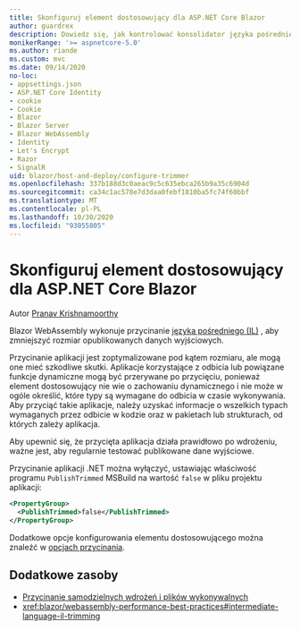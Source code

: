 ```yaml
---
title: Skonfiguruj element dostosowujący dla ASP.NET Core Blazor
author: guardrex
description: Dowiedz się, jak kontrolować konsolidator języka pośredniego (IL) podczas kompilowania Blazor aplikacji.
monikerRange: '>= aspnetcore-5.0'
ms.author: riande
ms.custom: mvc
ms.date: 09/14/2020
no-loc:
- appsettings.json
- ASP.NET Core Identity
- cookie
- Cookie
- Blazor
- Blazor Server
- Blazor WebAssembly
- Identity
- Let's Encrypt
- Razor
- SignalR
uid: blazor/host-and-deploy/configure-trimmer
ms.openlocfilehash: 337b188d3c0aeac9c5c635ebca265b9a35c6904d
ms.sourcegitcommit: ca34c1ac578e7d3daa0febf1810ba5fc74f60bbf
ms.translationtype: MT
ms.contentlocale: pl-PL
ms.lasthandoff: 10/30/2020
ms.locfileid: "93055805"
---
```

# <a name="configure-the-trimmer-for-aspnet-core-no-locblazor"></a>Skonfiguruj element dostosowujący dla ASP.NET Core Blazor

Autor [Pranav Krishnamoorthy](https://github.com/pranavkm)

Blazor WebAssembly wykonuje przycinanie [języka pośredniego (IL)](/dotnet/standard/managed-code#intermediate-language--execution) , aby zmniejszyć rozmiar opublikowanych danych wyjściowych.

Przycinanie aplikacji jest zoptymalizowane pod kątem rozmiaru, ale mogą one mieć szkodliwe skutki. Aplikacje korzystające z odbicia lub powiązane funkcje dynamiczne mogą być przerywane po przycięciu, ponieważ element dostosowujący nie wie o zachowaniu dynamicznego i nie może w ogóle określić, które typy są wymagane do odbicia w czasie wykonywania. Aby przyciąć takie aplikacje, należy uzyskać informacje o wszelkich typach wymaganych przez odbicie w kodzie oraz w pakietach lub strukturach, od których zależy aplikacja.

Aby upewnić się, że przycięta aplikacja działa prawidłowo po wdrożeniu, ważne jest, aby regularnie testować publikowane dane wyjściowe.

Przycinanie aplikacji .NET można wyłączyć, ustawiając właściwość programu `PublishTrimmed` MSBuild na wartość `false` w pliku projektu aplikacji:

```xml
<PropertyGroup>
  <PublishTrimmed>false</PublishTrimmed>
</PropertyGroup>
```
Dodatkowe opcje konfigurowania elementu dostosowującego można znaleźć w [opcjach przycinania](/dotnet/core/deploying/trimming-options).

## <a name="additional-resources"></a>Dodatkowe zasoby

* [Przycinanie samodzielnych wdrożeń i plików wykonywalnych](/dotnet/core/deploying/trim-self-contained)
* <xref:blazor/webassembly-performance-best-practices#intermediate-language-il-trimming>
